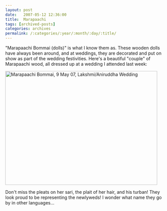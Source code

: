 ```yaml
---
layout: post
date:	2007-05-12 12:36:00
title:  Marapaachi
tags: [archived-posts]
categories: archives
permalink: /:categories/:year/:month/:day/:title/
---
```

"Marapaachi Bommai (dolls)" is what I know them as. These wooden dolls have always been around, and at weddings, they are decorated and put on show as part of the wedding festivities. Here's a beautiful "couple" of Marapaachi wood, all dressed up at a wedding I attended last week:


<a href="http://www.flickr.com/photos/7794196@N04/493888684/" title="Photo Sharing"><img src="http://farm1.static.flickr.com/218/493888684_9d02b41ec2_o.jpg" width="480" height="360" alt="Marapaachi Bommai, 9 May 07, Lakshmi/Aniruddha Wedding" /></a>


 Don't miss the pleats on her sari, the plait of her hair, and his turban! They look proud to be representing the newlyweds! I wonder what name they go by in other languages...
